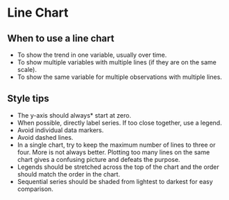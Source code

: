 # Line Chart

<style src="{{ site.url }}/assets/css/chart-examples.css"></style>

## When to use a line chart

 * To show the trend in one variable, usually over time.
 * To show multiple variables with multiple lines (if they are on the same scale).
 * To show the same variable for multiple observations with multiple lines.

## Style tips

 * The y-axis should always* start at zero.
 * When possible, directly label series. If too close together, use a legend.
 * Avoid individual data markers.
 * Avoid dashed lines.
 * In a single chart, try to keep the maximum number of lines to three or four. More is not always better. Plotting too many lines on the same chart gives a confusing picture and defeats the purpose.
 * Legends should be stretched across the top of the chart and the order should match the order in the chart.
 * Sequential series should be shaded from lightest to darkest for easy comparison.


<div id="observablehq-51a86210">
  <div class="observablehq-line_chart"></div>
</div>
<script type="module">
  import {Runtime, Inspector} from "https://cdn.jsdelivr.net/npm/@observablehq/runtime@4/dist/runtime.js";
  import define from "https://api.observablehq.com/@chekos/alluma-data-visualization-style-guide-chart-examples.js?v=3";
  (new Runtime).module(define, name => {
   if (name === "line_chart") return Inspector.into("#observablehq-51a86210 .observablehq-line_chart")();
  });
</script>

